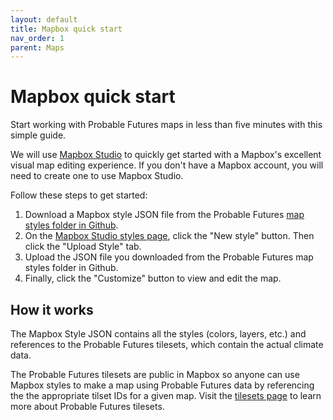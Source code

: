 ```yaml
---
layout: default
title: Mapbox quick start
nav_order: 1
parent: Maps
---
```


# Mapbox quick start

Start working with Probable Futures maps in less than five minutes with this simple guide.  

We will use [Mapbox Studio](studio.mapbox.com) to quickly get started with a Mapbox's excellent visual map editing experience. If you don't have a Mapbox account, you will need to create one to use Mapbox Studio.

Follow these steps to get started:

1. Download a Mapbox style JSON file from the Probable Futures [map styles folder in Github](https://github.com/Probable-Futures/docs/tree/main/mapStyles).
2. On the [Mapbox Studio styles page](studio.mapbox.com), click the "New style" button. Then click the "Upload Style" tab.
3. Upload the JSON file you downloaded from the Probable Futures map styles folder in Github.
4. Finally, click the "Customize" button to view and edit the map.

## How it works
The Mapbox Style JSON contains all the styles (colors, layers, etc.) and references to the Probable Futures tilesets, which contain the actual climate data.

The Probable Futures tilesets are public in Mapbox so anyone can use Mapbox styles to make a map using Probable Futures data by referencing the the appropriate tilset IDs for a given map. Visit the [tilesets page](./tilesets.md) to learn more about Probable Futures tilesets.
